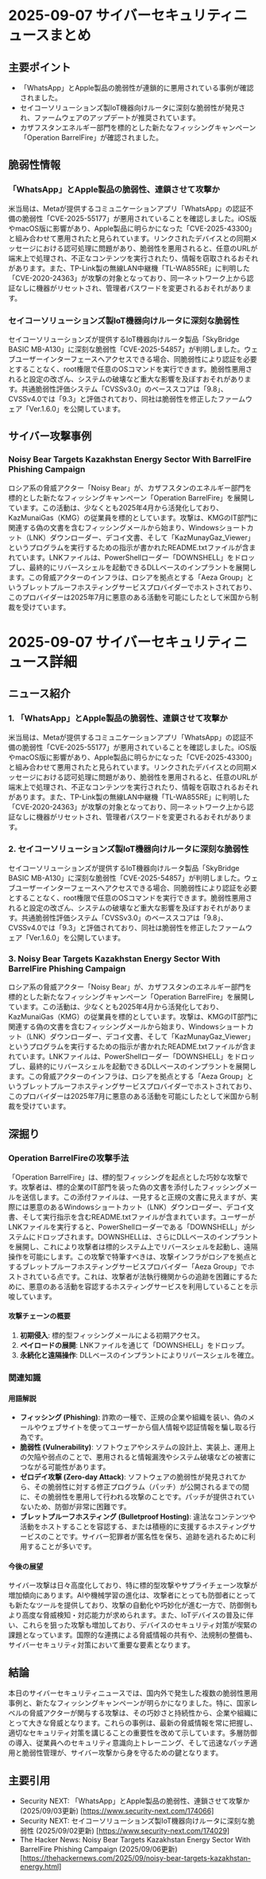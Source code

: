 # 2025-09-07 サイバーセキュリティニュースまとめ

## 主要ポイント

*   「WhatsApp」とApple製品の脆弱性が連鎖的に悪用されている事例が確認されました。
*   セイコーソリューションズ製IoT機器向けルータに深刻な脆弱性が発見され、ファームウェアのアップデートが推奨されています。
*   カザフスタンエネルギー部門を標的とした新たなフィッシングキャンペーン「Operation BarrelFire」が確認されました。

## 脆弱性情報

### 「WhatsApp」とApple製品の脆弱性、連鎖させて攻撃か

米当局は、Metaが提供するコミュニケーションアプリ「WhatsApp」の認証不備の脆弱性「CVE-2025-55177」が悪用されていることを確認しました。iOS版やmacOS版に影響があり、Apple製品に明らかになった「CVE-2025-43300」と組み合わせて悪用されたと見られています。リンクされたデバイスとの同期メッセージにおける認可処理に問題があり、脆弱性を悪用されると、任意のURLが端末上で処理され、不正なコンテンツを実行されたり、情報を窃取されるおそれがあります。また、TP-Link製の無線LAN中継機「TL-WA855RE」に判明した「CVE-2020-24363」が攻撃の対象となっており、同一ネットワーク上から認証なしに機器がリセットされ、管理者パスワードを変更されるおそれがあります。

### セイコーソリューションズ製IoT機器向けルータに深刻な脆弱性

セイコーソリューションズが提供するIoT機器向けルータ製品「SkyBridge BASIC MB-A130」に深刻な脆弱性「CVE-2025-54857」が判明しました。ウェブユーザーインターフェースへアクセスできる場合、同脆弱性により認証を必要とすることなく、root権限で任意のOSコマンドを実行できます。脆弱性悪用されると設定の改ざん、システムの破壊など重大な影響を及ぼすおそれがあります。共通脆弱性評価システム「CVSSv3.0」のベーススコアは「9.8」、CVSSv4.0では「9.3」と評価されており、同社は脆弱性を修正したファームウェア「Ver.1.6.0」を公開しています。

## サイバー攻撃事例

### Noisy Bear Targets Kazakhstan Energy Sector With BarrelFire Phishing Campaign

ロシア系の脅威アクター「Noisy Bear」が、カザフスタンのエネルギー部門を標的とした新たなフィッシングキャンペーン「Operation BarrelFire」を展開しています。この活動は、少なくとも2025年4月から活発化しており、KazMunaiGas（KMG）の従業員を標的としています。攻撃は、KMGのIT部門に関連する偽の文書を含むフィッシングメールから始まり、Windowsショートカット（LNK）ダウンローダー、デコイ文書、そして「KazMunayGaz_Viewer」というプログラムを実行するための指示が書かれたREADME.txtファイルが含まれています。LNKファイルは、PowerShellローダー「DOWNSHELL」をドロップし、最終的にリバースシェルを起動できるDLLベースのインプラントを展開します。この脅威アクターのインフラは、ロシアを拠点とする「Aeza Group」というブレットプルーフホスティングサービスプロバイダーでホストされており、このプロバイダーは2025年7月に悪意のある活動を可能にしたとして米国から制裁を受けています。



# 2025-09-07 サイバーセキュリティニュース詳細

## ニュース紹介

### 1. 「WhatsApp」とApple製品の脆弱性、連鎖させて攻撃か

米当局は、Metaが提供するコミュニケーションアプリ「WhatsApp」の認証不備の脆弱性「CVE-2025-55177」が悪用されていることを確認しました。iOS版やmacOS版に影響があり、Apple製品に明らかになった「CVE-2025-43300」と組み合わせて悪用されたと見られています。リンクされたデバイスとの同期メッセージにおける認可処理に問題があり、脆弱性を悪用されると、任意のURLが端末上で処理され、不正なコンテンツを実行されたり、情報を窃取されるおそれがあります。また、TP-Link製の無線LAN中継機「TL-WA855RE」に判明した「CVE-2020-24363」が攻撃の対象となっており、同一ネットワーク上から認証なしに機器がリセットされ、管理者パスワードを変更されるおそれがあります。

### 2. セイコーソリューションズ製IoT機器向けルータに深刻な脆弱性

セイコーソリューションズが提供するIoT機器向けルータ製品「SkyBridge BASIC MB-A130」に深刻な脆弱性「CVE-2025-54857」が判明しました。ウェブユーザーインターフェースへアクセスできる場合、同脆弱性により認証を必要とすることなく、root権限で任意のOSコマンドを実行できます。脆弱性悪用されると設定の改ざん、システムの破壊など重大な影響を及ぼすおそれがあります。共通脆弱性評価システム「CVSSv3.0」のベーススコアは「9.8」、CVSSv4.0では「9.3」と評価されており、同社は脆弱性を修正したファームウェア「Ver.1.6.0」を公開しています。

### 3. Noisy Bear Targets Kazakhstan Energy Sector With BarrelFire Phishing Campaign

ロシア系の脅威アクター「Noisy Bear」が、カザフスタンのエネルギー部門を標的とした新たなフィッシングキャンペーン「Operation BarrelFire」を展開しています。この活動は、少なくとも2025年4月から活発化しており、KazMunaiGas（KMG）の従業員を標的としています。攻撃は、KMGのIT部門に関連する偽の文書を含むフィッシングメールから始まり、Windowsショートカット（LNK）ダウンローダー、デコイ文書、そして「KazMunayGaz_Viewer」というプログラムを実行するための指示が書かれたREADME.txtファイルが含まれています。LNKファイルは、PowerShellローダー「DOWNSHELL」をドロップし、最終的にリバースシェルを起動できるDLLベースのインプラントを展開します。この脅威アクターのインフラは、ロシアを拠点とする「Aeza Group」というブレットプルーフホスティングサービスプロバイダーでホストされており、このプロバイダーは2025年7月に悪意のある活動を可能にしたとして米国から制裁を受けています。

## 深掘り

### Operation BarrelFireの攻撃手法

「Operation BarrelFire」は、標的型フィッシングを起点とした巧妙な攻撃です。攻撃者は、標的企業のIT部門を装った偽の文書を添付したフィッシングメールを送信します。この添付ファイルは、一見すると正規の文書に見えますが、実際には悪意のあるWindowsショートカット（LNK）ダウンローダー、デコイ文書、そして実行指示を含むREADME.txtファイルが含まれています。ユーザーがLNKファイルを実行すると、PowerShellローダーである「DOWNSHELL」がシステムにドロップされます。DOWNSHELLは、さらにDLLベースのインプラントを展開し、これにより攻撃者は標的システム上でリバースシェルを起動し、遠隔操作を可能にします。この攻撃で特筆すべきは、攻撃インフラがロシアを拠点とするブレットプルーフホスティングサービスプロバイダー「Aeza Group」でホストされている点です。これは、攻撃者が法執行機関からの追跡を困難にするために、悪意のある活動を容認するホスティングサービスを利用していることを示唆しています。

#### 攻撃チェーンの概要

1.  **初期侵入**: 標的型フィッシングメールによる初期アクセス。
2.  **ペイロードの展開**: LNKファイルを通じて「DOWNSHELL」をドロップ。
3.  **永続化と遠隔操作**: DLLベースのインプラントによりリバースシェルを確立。

### 関連知識

#### 用語解説

*   **フィッシング (Phishing)**: 詐欺の一種で、正規の企業や組織を装い、偽のメールやウェブサイトを使ってユーザーから個人情報や認証情報を騙し取る行為です。
*   **脆弱性 (Vulnerability)**: ソフトウェアやシステムの設計上、実装上、運用上の欠陥や弱点のことで、悪用されると情報漏洩やシステム破壊などの被害につながる可能性があります。
*   **ゼロデイ攻撃 (Zero-day Attack)**: ソフトウェアの脆弱性が発見されてから、その脆弱性に対する修正プログラム（パッチ）が公開されるまでの間に、その脆弱性を悪用して行われる攻撃のことです。パッチが提供されていないため、防御が非常に困難です。
*   **ブレットプルーフホスティング (Bulletproof Hosting)**: 違法なコンテンツや活動をホストすることを容認する、または積極的に支援するホスティングサービスのことです。サイバー犯罪者が匿名性を保ち、追跡を逃れるために利用することが多いです。

#### 今後の展望

サイバー攻撃は日々高度化しており、特に標的型攻撃やサプライチェーン攻撃が増加傾向にあります。AIや機械学習の進化は、攻撃者にとっても防御者にとっても新たなツールを提供しており、攻撃の自動化や巧妙化が進む一方で、防御側もより高度な脅威検知・対応能力が求められます。また、IoTデバイスの普及に伴い、これらを狙った攻撃も増加しており、デバイスのセキュリティ対策が喫緊の課題となっています。国際的な連携による脅威情報の共有や、法規制の整備も、サイバーセキュリティ対策において重要な要素となります。

## 結論

本日のサイバーセキュリティニュースでは、国内外で発生した複数の脆弱性悪用事例と、新たなフィッシングキャンペーンが明らかになりました。特に、国家レベルの脅威アクターが関与する攻撃は、その巧妙さと持続性から、企業や組織にとって大きな脅威となります。これらの事例は、最新の脅威情報を常に把握し、適切なセキュリティ対策を講じることの重要性を改めて示しています。多層防御の導入、従業員へのセキュリティ意識向上トレーニング、そして迅速なパッチ適用と脆弱性管理が、サイバー攻撃から身を守るための鍵となります。

## 主要引用

*   Security NEXT: 「WhatsApp」とApple製品の脆弱性、連鎖させて攻撃か (2025/09/03更新) [https://www.security-next.com/174066]
*   Security NEXT: セイコーソリューションズ製IoT機器向けルータに深刻な脆弱性 (2025/09/02更新) [https://www.security-next.com/174029]
*   The Hacker News: Noisy Bear Targets Kazakhstan Energy Sector With BarrelFire Phishing Campaign (2025/09/06更新) [https://thehackernews.com/2025/09/noisy-bear-targets-kazakhstan-energy.html]

